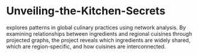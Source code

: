 # Unveiling-the-Kitchen-Secrets
explores patterns in global culinary practices using network analysis. By examining relationships between ingredients and regional cuisines through projected graphs, the project reveals which ingredients are widely shared, which are region-specific, and how cuisines are interconnected.
